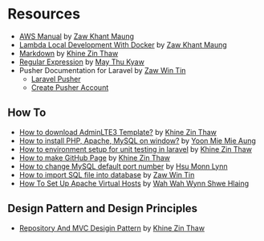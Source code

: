 # Resources

- [AWS Manual](https://github.com/scm-developers/resources/raw/main/docs/AWS_Manual.xlsx) by [Zaw Khant Maung](https://github.com/zawkhantmaung-scm)
- [Lambda Local Development With Docker](https://github.com/scm-developers/resources/raw/main/docs/Lambda%20Local%20Development%20With%20Docker.xlsx) by [Zaw Khant Maung](https://github.com/zawkhantmaung-scm)
- [Markdown](https://github.com/scm-developers/resources/raw/main/docs/Markdown%20Documentation.docx) by [Khine Zin Thaw](https://github.com/KhineZinThaw7)
- [Regular Expression](https://github.com/scm-developers/resources/raw/main/docs/RegularExpressionsManual.xlsx) by [May Thu Kyaw](https://github.com/MayThuKyaw010618)
- Pusher Documentation for Laravel by [Zaw Win Tin](https://github.com/ZawWinTin-SCM)
    - [Laravel Pusher](Pusher%20Sample%20Doc/Laravel_Pusher.md)
    - [Create Pusher Account](Pusher%20Sample%20Doc/Create_Pusher_Account.md) 

## How To

- [How to download AdminLTE3 Template?](https://github.com/scm-developers/resources/raw/main/docs/How%20to%20download%20AdminLTE3%20Template.docx) by [Khine Zin Thaw](https://github.com/KhineZinThaw7)
- [How to install PHP, Apache, MySQL on window?](https://github.com/scm-developers/resources/raw/main/docs/PHP,%20Apache,%20Mysql%20download%20Updated.pptx) by [Yoon Mie Mie Aung](https://github.com/Yoonmie)
- [How to environment setup for unit testing in laravel](https://github.com/scm-developers/resources/raw/main/docs/How%20to%20environment%20setup%20for%20unit%20testing%20in%20Laravel.docx) by [Khine Zin Thaw](https://github.com/KhineZinThaw7)
- [How to make GitHub Page](https://github.com/scm-developers/resources/raw/main/docs/How%20to%20make%20GitHub%20Page%20for%20your%20repository.docx) by [Khine Zin Thaw](https://github.com/KhineZinThaw7)
- [How to change MySQL default port number](https://github.com/scm-developers/resources/raw/main/docs/How%20to%20Change%20MySQL%20Default%20Port%20Number.pdf) by [Hsu Monn Lynn](https://github.com/HsuMonLynn)
- [How to import SQL file into database](https://github.com/scm-developers/resources/raw/main/docs/How%20to%20Import%20SQL%20File%20into%20Database.pdf) by [Zaw Win Tin](https://github.com/ZawWinTin-SCM)
- [How To Set Up Apache Virtual Hosts](https://github.com/scm-developers/resources/raw/main/docs/How%20To%20Set%20Up%20Apache%20Virtual%20Hosts.pdf) by [Wah Wah Wynn Shwe Hlaing](https://github.com/WahWahWynnShweHlaing)

## Design Pattern and Design Principles

- [Repository And MVC Desigin Pattern](https://github.com/scm-developers/resources/raw/main/docs/Repository%20Design%20Pattern%20and%20MVC.docx) by [Khine Zin Thaw](https://github.com/KhineZinThaw7)